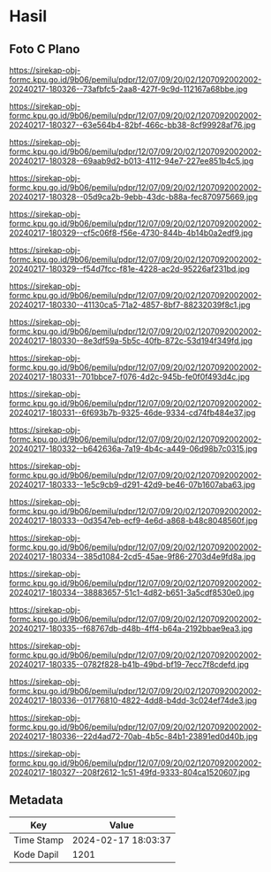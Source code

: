 # Hasil

## Foto C Plano

https://sirekap-obj-formc.kpu.go.id/9b06/pemilu/pdpr/12/07/09/20/02/1207092002002-20240217-180326--73afbfc5-2aa8-427f-9c9d-112167a68bbe.jpg

https://sirekap-obj-formc.kpu.go.id/9b06/pemilu/pdpr/12/07/09/20/02/1207092002002-20240217-180327--63e564b4-82bf-466c-bb38-8cf99928af76.jpg

https://sirekap-obj-formc.kpu.go.id/9b06/pemilu/pdpr/12/07/09/20/02/1207092002002-20240217-180328--69aab9d2-b013-4112-94e7-227ee851b4c5.jpg

https://sirekap-obj-formc.kpu.go.id/9b06/pemilu/pdpr/12/07/09/20/02/1207092002002-20240217-180328--05d9ca2b-9ebb-43dc-b88a-fec870975669.jpg

https://sirekap-obj-formc.kpu.go.id/9b06/pemilu/pdpr/12/07/09/20/02/1207092002002-20240217-180329--cf5c06f8-f56e-4730-844b-4b14b0a2edf9.jpg

https://sirekap-obj-formc.kpu.go.id/9b06/pemilu/pdpr/12/07/09/20/02/1207092002002-20240217-180329--f54d7fcc-f81e-4228-ac2d-95226af231bd.jpg

https://sirekap-obj-formc.kpu.go.id/9b06/pemilu/pdpr/12/07/09/20/02/1207092002002-20240217-180330--41130ca5-71a2-4857-8bf7-88232039f8c1.jpg

https://sirekap-obj-formc.kpu.go.id/9b06/pemilu/pdpr/12/07/09/20/02/1207092002002-20240217-180330--8e3df59a-5b5c-40fb-872c-53d194f349fd.jpg

https://sirekap-obj-formc.kpu.go.id/9b06/pemilu/pdpr/12/07/09/20/02/1207092002002-20240217-180331--701bbce7-f076-4d2c-945b-fe0f0f493d4c.jpg

https://sirekap-obj-formc.kpu.go.id/9b06/pemilu/pdpr/12/07/09/20/02/1207092002002-20240217-180331--6f693b7b-9325-46de-9334-cd74fb484e37.jpg

https://sirekap-obj-formc.kpu.go.id/9b06/pemilu/pdpr/12/07/09/20/02/1207092002002-20240217-180332--b642636a-7a19-4b4c-a449-06d98b7c0315.jpg

https://sirekap-obj-formc.kpu.go.id/9b06/pemilu/pdpr/12/07/09/20/02/1207092002002-20240217-180333--1e5c9cb9-d291-42d9-be46-07b1607aba63.jpg

https://sirekap-obj-formc.kpu.go.id/9b06/pemilu/pdpr/12/07/09/20/02/1207092002002-20240217-180333--0d3547eb-ecf9-4e6d-a868-b48c8048560f.jpg

https://sirekap-obj-formc.kpu.go.id/9b06/pemilu/pdpr/12/07/09/20/02/1207092002002-20240217-180334--385d1084-2cd5-45ae-9f86-2703d4e9fd8a.jpg

https://sirekap-obj-formc.kpu.go.id/9b06/pemilu/pdpr/12/07/09/20/02/1207092002002-20240217-180334--38883657-51c1-4d82-b651-3a5cdf8530e0.jpg

https://sirekap-obj-formc.kpu.go.id/9b06/pemilu/pdpr/12/07/09/20/02/1207092002002-20240217-180335--f68767db-d48b-4ff4-b64a-2192bbae9ea3.jpg

https://sirekap-obj-formc.kpu.go.id/9b06/pemilu/pdpr/12/07/09/20/02/1207092002002-20240217-180335--0782f828-b41b-49bd-bf19-7ecc7f8cdefd.jpg

https://sirekap-obj-formc.kpu.go.id/9b06/pemilu/pdpr/12/07/09/20/02/1207092002002-20240217-180336--01776810-4822-4dd8-b4dd-3c024ef74de3.jpg

https://sirekap-obj-formc.kpu.go.id/9b06/pemilu/pdpr/12/07/09/20/02/1207092002002-20240217-180336--22d4ad72-70ab-4b5c-84b1-23891ed0d40b.jpg

https://sirekap-obj-formc.kpu.go.id/9b06/pemilu/pdpr/12/07/09/20/02/1207092002002-20240217-180327--208f2612-1c51-49fd-9333-804ca1520607.jpg


## Metadata

| Key        | Value               |
| ---------- | ------------------- |
| Time Stamp | 2024-02-17 18:03:37 |
| Kode Dapil | 1201                |



